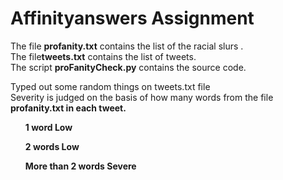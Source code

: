 # Affinityanswers Assignment

The file <b>profanity.txt</b>  contains the list of the racial slurs .<br>
The file<b>tweets.txt</b> contains the list of tweets.<br>
The script <b>proFanityCheck.py</b> contains the source code.<br>

Typed out some random things on tweets.txt file <br>
Severity is judged on the basis of how many words from the file <b>profanity.txt<b> in each tweet.<br>
  <ul>1 word <b> Low</ul>
  <ul>2 words <b> Low</ul>
  <ul>More than 2 words <b> Severe</ul>
